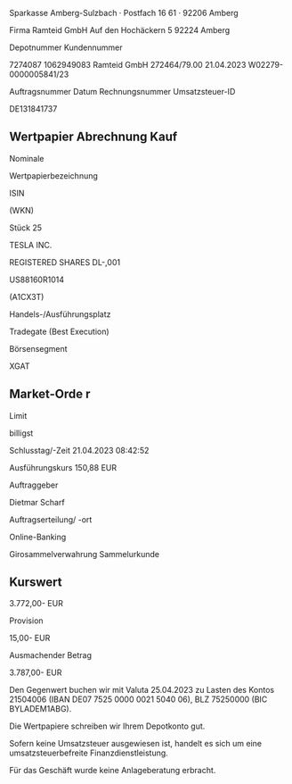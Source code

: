 <!-- image -->

Sparkasse Amberg-Sulzbach · Postfach 16 61 · 92206 Amberg

Firma Ramteid GmbH Auf den Hochäckern 5 92224 Amberg

Depotnummer Kundennummer

7274087 1062949083 Ramteid GmbH 272464/79.00 21.04.2023 W02279-0000005841/23

Auftragsnummer Datum Rechnungsnummer Umsatzsteuer-ID

DE131841737

## Wertpapier Abrechnung Kauf

Nominale

Wertpapierbezeichnung

ISIN

(WKN)

Stück 25

TESLA INC.

REGISTERED SHARES DL-,001

US88160R1014

(A1CX3T)

Handels-/Ausführungsplatz

Tradegate (Best Execution)

Börsensegment

XGAT

## Market-Orde r

Limit

billigst

Schlusstag/-Zeit 21.04.2023 08:42:52

Ausführungskurs 150,88 EUR

Auftraggeber

Dietmar Scharf

Auftragserteilung/ -ort

Online-Banking

Girosammelverwahrung Sammelurkunde

## Kurswert

3.772,00- EUR

Provision

15,00- EUR

Ausmachender Betrag

3.787,00- EUR

Den Gegenwert buchen wir mit Valuta 25.04.2023 zu Lasten des Kontos 21504006 (IBAN DE07 7525 0000 0021 5040 06), BLZ 75250000 (BIC BYLADEM1ABG).

Die Wertpapiere schreiben wir Ihrem Depotkonto gut.

Sofern keine Umsatzsteuer ausgewiesen ist, handelt es sich um eine umsatzsteuerbefreite Finanzdienstleistung.

Für das Geschäft wurde keine Anlageberatung erbracht.